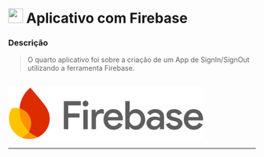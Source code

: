 # <img src="https://skillicons.dev/icons?i=firebase" width = 30px height = 30px /> Aplicativo com Firebase

### Descrição

> O quarto aplicativo foi sobre a criação de um App de SignIn/SignOut utilizando a ferramenta Firebase.

<br>

 <img src= "https://github.com/RgoSL/PAM-II-2025/blob/main/firebase.png" align = center width = 400px alt="Logo Firebase"/>

---
